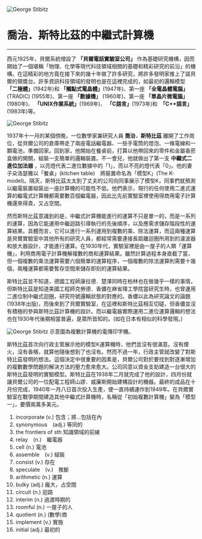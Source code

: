 ![George Stibitz](https://history-computer.com/ModernComputer/Relays/images/stibitz_portrait2.jpg "George Stibitz")
# **喬治．斯特比茲的中繼式計算機**
  ---
西元1925年，貝爾系統增設了 __「貝爾電話實驗室公司」__ 作為基礎研究機構，因而開始了一個堪稱「物理、化學等現代科技領域相關的基礎和精彩研究的前沿」的機構。在這精彩的地方竟在接下來的幾十年做了許多研究，將許多發明家推上了諾貝爾的領獎台。許多資訊科技領域的發明也是在這裡完成的，如最初的邏輯模型 __「二極體」__(1942年)和 __「觸點式電晶體」__(1947年)、第一座 __「全電晶體電腦」__ (TRADIC) (1955年)、第一座 __「數據機」__ (1960年)、第一座 __「單晶片微電腦」__(1980年)、 __「UNIX作業系統」__(1969年)、 __「C語言」__(1973年)和　__「C++語言」__(1983年)等。

![George Stibitz](https://history-computer.com/ModernComputer/Relays/images/ModelKStibitz.jpg "George Stibitz")

1937年十一月的某個傍晚，一位數學家兼研究人員 __喬治．斯特比茲__ 離開了工作崗位，從貝爾公司的倉庫帶走了兩座電話繼電器、一些手電筒的燈泡、一條電線和一顆電池，準備回家。回到家，他開始在餐桌前，打算以他帶回來的零件和金屬香菸盒做的開關，組裝一支簡單的邏輯裝置。不一會兒，他就做出了第一支 __中繼式二進位加法器__ ，以亮燈代表二進位數據中的「1」，而以不亮的燈代表「0」。他的妻子朵洛瑟雅以「餐桌」(kitchen table)　將裝置命名為「模型K」(The K-model)。隔天，斯特比茲太太到了丈夫的公司向同事展示了模型K，同事們就預測以繼電裝置組裝出一座計算機的可能性不低。他們表示，現行的任何使用二進式運算的繼電式計算機都需要數百個繼電器，因此比先前實驗室裡使用得商用電子計算機還來得貴，又占空間。

然而斯特比茲意識到的是，中繼式計算機能進行的運算不只是單一的，而是一系列的運算，因為它能運用中繼迴路引導執行的先後順序，以及應需求儲存階段性的運算結果。具體而言，它可以進行一系列運用到複數的乘、除法運算，而這兩種運算是貝爾實驗室中其他所有的研究人員，都經常需要連接長距離迴圈所用到的濾波器和放大器設計，才能進行運算。在1930年代，實驗室裡是由一屋子的人類「運算機」，利用商用電子計算機解複數的商和運算結果。雖然計算過程本身直截了當，但一個複數的乘法運算需要六個簡單的運算程序，一個複數的除法運算則需要十幾個，兩種運算都需要暫存空間來儲存即刻的運算結果。

斯特比茲並不知道，德國工程師康拉德．楚澤同時在柏林也在做幾乎一樣的事情，但斯特比茲是知道美國工程師克勞德．香儂在麻省理工學院當研究生時，也曾運用二進位制中繼式迴圈，研究符號邏輯狀態的對應的。香儂以此為研究論文的論題(1938年出版)，而後來到了貝爾實驗室，在這裡和斯特比茲相互切磋，但香儂並沒有積極的參與斯特比茲計算機的設計。而以繼電器實際運用二進位運算邏輯的想法也在1930年代後期相當普遍，是眾所皆知的。(如在日本有相似的科學發現。)

![George Stibitz](https://history-computer.com/ModernComputer/Relays/images/StibitzTerminalSchema.jpg "George Stibitz")
示意圖為複數計算機的電傳印字機。

斯特比茲首次向行政主管展示他的模型K運算機時，他們並沒有很滿意。沒有煙火，沒有香檳，就算他隨後想到了也沒有。然而不過一年，行政主管就改變了對斯特比茲發明的想法。這個決定中很重要的因素是，貝爾公司對於要找到對逐漸增加的複數數學問題的解決方法的壓力愈來愈大。公司同意以資金支助建造一台很大的斯特比茲發明的實驗模型。斯特比茲在1938年二月就完成了他的設計，四月份就讓貝爾公司的一位配電工程師山謬．威廉斯開始建構設計的機器。最終的成品在十月份完成，1940年一月八日首次投入生產，便一直持續運作到1949年。在貝爾實驗室在戰爭期間建造其他中繼式計算機時，名稱從「初始複數計算機」變為「模型一」，要價兩萬多美元。


1. incorporate (v.) 包含；將…包括在內
2. synonymous　(adj.) 等同的
3. the frontiers of sth 知識領域的前線
4. relay　(n.)　繼電器
5. cell (n.) 電池
6. assemble　(v.) 組裝
7. consist (v.) 存在
8. speculate　(v.)　推斷
9. arithmetic (n.) 運算
10. bulky (adj.) 龐大，占空間
11. circuit (n.) 迴路
12. interim (n.) 過渡時期的
13. roomful (n.) 一屋子的人
14. quotient (n.) (數學)商
15. implement (v.) 實施
16. initial (adj.) 最初的
